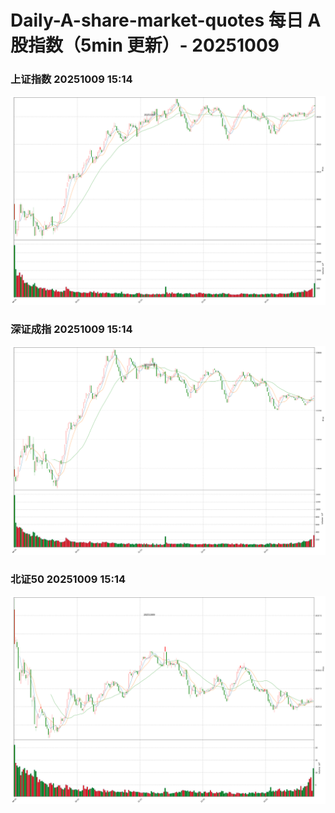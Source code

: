 
# Daily-A-share-market-quotes 每日 A 股指数（5min 更新）- 20251009

### 上证指数 20251009 15:14
![](./fig/2025/10/20251009-sh000001.png)

### 深证成指 20251009 15:14
![](./fig/2025/10/20251009-sz399001.png)

### 北证50 20251009 15:14
![](./fig/2025/10/20251009-bj899050.png)

